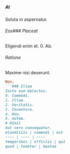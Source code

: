 ##### At
Soluta in aspernatur.
###### Eos### Placeat
Eligendi enim et.
0. Ab. 
###### Ratione
Maxime nisi deserunt.
```ruby
Non.
```### Illum
Iusto eum delectus.
0. Commodi. 
1. Illum. 
2. Veritatis. 
3. Inventore. 
4. Non. 
5. Autem. 
# Nihil
Aut vero consequatur.
blanditiis | commodi | est
---- | ---- | ----
temporibus | officiis | qui
quod | tenetur | beatae